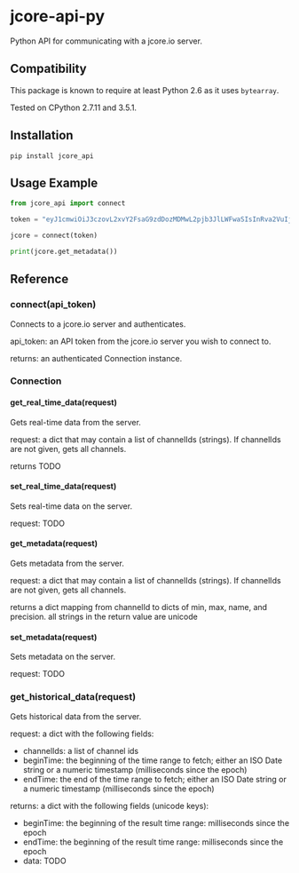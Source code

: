 # jcore-api-py

Python API for communicating with a jcore.io server.

## Compatibility

This package is known to require at least Python 2.6 as it uses `bytearray`.

Tested on CPython 2.7.11 and 3.5.1.

## Installation

```
pip install jcore_api
```

## Usage Example

```py
from jcore_api import connect

token = "eyJ1cmwiOiJ3czovL2xvY2FsaG9zdDozMDMwL2pjb3JlLWFwaSIsInRva2VuIjoiRWxsOGpBd1NRcGd4d2RidkJDSXo4dGZqL2VWSE9nWnV2RGFVM1JxM0tZRnFZaXVYeWZDa1VnbTlQbmVINHQ5aCJ9"

jcore = connect(token)

print(jcore.get_metadata())
```

## Reference

### connect(api_token)

Connects to a jcore.io server and authenticates.

api_token: an API token from the jcore.io server you wish to connect to.

returns: an authenticated Connection instance.

### Connection

#### get_real_time_data(request)

Gets real-time data from the server.

request: a dict that may contain a list of channelIds (strings).
         If channelIds are not given, gets all channels.

returns TODO

#### set_real_time_data(request)

Sets real-time data on the server.

request: TODO

#### get_metadata(request)

Gets metadata from the server.

request: a dict that may contain a list of channelIds (strings).
         If channelIds are not given, gets all channels.

returns a dict mapping from channelId to dicts of min, max, name, and precision.
        all strings in the return value are unicode

#### set_metadata(request)

Sets metadata on the server.

request: TODO

### get_historical_data(request)

Gets historical data from the server.

request: a dict with the following fields:
* channelIds: a list of channel ids
* beginTime: the beginning of the time range to fetch; either an ISO Date
            string or a numeric timestamp (milliseconds since the epoch)
* endTime: the end of the time range to fetch; either an ISO Date
            string or a numeric timestamp (milliseconds since the epoch)

returns: a dict with the following fields (unicode keys):
* beginTime: the beginning of the result time range: milliseconds since the epoch
* endTime: the beginning of the result time range: milliseconds since the epoch
* data: TODO
